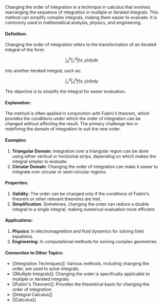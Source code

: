 Changing the order of integration is a technique in calculus that involves rearranging the sequence of integration in multiple or iterated integrals. This method can simplify complex integrals, making them easier to evaluate. It is commonly used in mathematical analysis, physics, and engineering.

#### Definition:

Changing the order of integration refers to the transformation of an iterated integral of the form:

$$\int_{a}^{b} \int_{c}^{d} f(x, y) dy dx$$

into another iterated integral, such as:

$$\int_{c}^{d} \int_{a}^{b} f(x, y) dx dy$$

The objective is to simplify the integral for easier evaluation.

#### Explanation:

The method is often applied in conjunction with Fubini's theorem, which provides the conditions under which the order of integration can be changed without affecting the result. The primary challenge lies in redefining the domain of integration to suit the new order.

#### Examples:

1. **Triangular Domain**: Integration over a triangular region can be done using either vertical or horizontal strips, depending on which makes the integral simpler to evaluate.
2. **Circular Domain**: Changing the order of integration can make it easier to integrate over circular or semi-circular regions.

#### Properties:

1. **Validity**: The order can be changed only if the conditions of Fubini's theorem or other relevant theorems are met.
2. **Simplification**: Sometimes, changing the order can reduce a double integral to a single integral, making numerical evaluation more efficient.

#### Applications:

1. **Physics**: In electromagnetism and fluid dynamics for solving field equations.
2. **Engineering**: In computational methods for solving complex geometries.

#### Connection to Other Topics:

- [[Integration Techniques]]: Various methods, including changing the order, are used to solve integrals.
- [[Multiple Integrals]]: Changing the order is specifically applicable to multiple or iterated integrals.
- [[Fubini's Theorem]]: Provides the theoretical basis for changing the order of integration.
- [[Integral Calculus]]
- [[Calculus]]